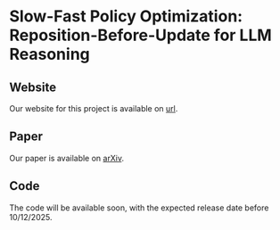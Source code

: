 # Slow-Fast Policy Optimization: Reposition-Before-Update for LLM Reasoning

## Website
Our website for this project is available on [url](https://zkbig.github.io/Slow_Fast_Policy_Optimization.github.io).

## Paper
Our paper is available on [arXiv](https://arxiv.org/abs/2510.04072).

## Code
The code will be available soon, with the expected release date before 10/12/2025.
